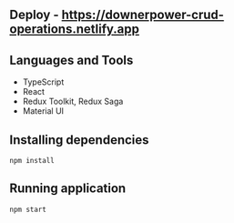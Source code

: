 ## Deploy - https://downerpower-crud-operations.netlify.app

## Languages and Tools 
- TypeScript
- React
- Redux Toolkit, Redux Saga
- Material UI

## Installing dependencies
```
npm install
```

## Running application
```
npm start
```

